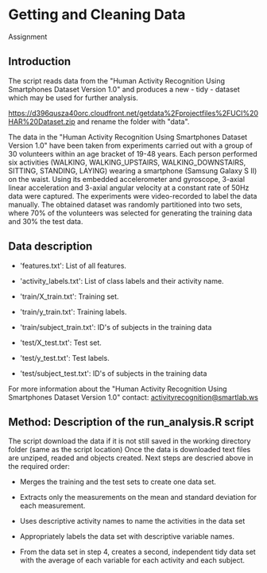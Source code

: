 # Getting and Cleaning Data
 Assignment 

## Introduction

The script reads data from the "Human Activity Recognition Using Smartphones Dataset Version 1.0" and produces a new - tidy - dataset which may be used for further analysis.

https://d396qusza40orc.cloudfront.net/getdata%2Fprojectfiles%2FUCI%20HAR%20Dataset.zip and rename the folder with "data".

The data in the "Human Activity Recognition Using Smartphones Dataset Version 1.0" have been taken from experiments carried out with a group of 30 volunteers within an age bracket of 19-48 years. Each person performed six activities (WALKING, WALKING_UPSTAIRS, WALKING_DOWNSTAIRS, SITTING, STANDING, LAYING) wearing a smartphone (Samsung Galaxy S II) on the waist. Using its embedded accelerometer and gyroscope, 3-axial linear acceleration and 3-axial angular velocity at a constant rate of 50Hz data were captured. The experiments were video-recorded to label the data manually. The obtained dataset was randomly partitioned into two sets, where 70% of the volunteers was selected for generating the training data and 30% the test data.

## Data description 

- 'features.txt': List of all features.

- 'activity_labels.txt': List of class labels and their activity name.

- 'train/X_train.txt': Training set.

- 'train/y_train.txt': Training labels.

- 'train/subject_train.txt': ID's of subjects in the training data

- 'test/X_test.txt': Test set.

- 'test/y_test.txt': Test labels.

- 'test/subject_test.txt': ID's of subjects in the training data

For more information about the "Human Activity Recognition Using Smartphones Dataset Version 1.0" contact: activityrecognition@smartlab.ws


## Method: Description of the run_analysis.R script

The script download the data if it is not still saved in the working directory folder (same as the script location)
Once the data is downloaded text files are unziped, readed and objects created.
Next steps are descried above in the required order:   

- Merges the training and the test sets to create one data set.

- Extracts only the measurements on the mean and standard deviation for each measurement.

- Uses descriptive activity names to name the activities in the data set

- Appropriately labels the data set with descriptive variable names.

- From the data set in step 4, creates a second, independent tidy data set with the average of each variable for each activity and each subject.

